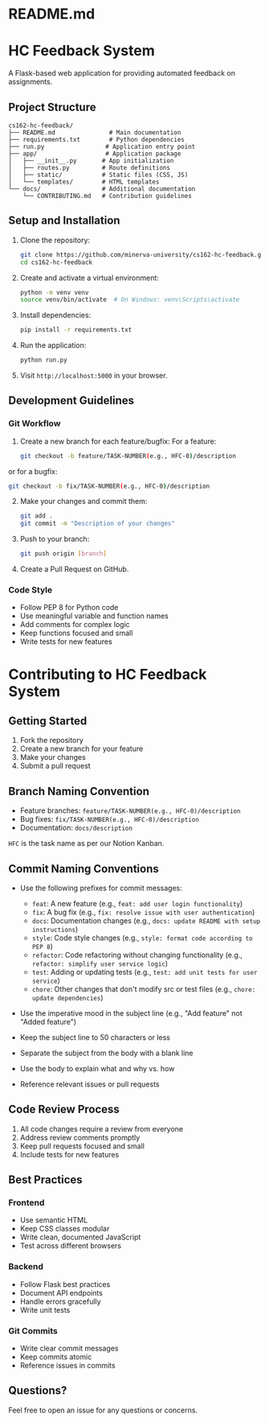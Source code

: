 # README.md

# HC Feedback System

A Flask-based web application for providing automated feedback on assignments.

## Project Structure

```
cs162-hc-feedback/
├── README.md               # Main documentation
├── requirements.txt        # Python dependencies
├── run.py                 # Application entry point
├── app/                   # Application package
│   ├── __init__.py       # App initialization
│   ├── routes.py         # Route definitions
│   ├── static/           # Static files (CSS, JS)
│   └── templates/        # HTML templates
└── docs/                 # Additional documentation
    └── CONTRIBUTING.md   # Contribution guidelines
```

## Setup and Installation

1. Clone the repository:

   ```bash
   git clone https://github.com/minerva-university/cs162-hc-feedback.git
   cd cs162-hc-feedback
   ```

2. Create and activate a virtual environment:

   ```bash
   python -m venv venv
   source venv/bin/activate  # On Windows: venv\Scripts\activate
   ```

3. Install dependencies:

   ```bash
   pip install -r requirements.txt
   ```

4. Run the application:

   ```bash
   python run.py
   ```

5. Visit `http://localhost:5000` in your browser.

## Development Guidelines

### Git Workflow

1. Create a new branch for each feature/bugfix:
For a feature:

   ```bash
   git checkout -b feature/TASK-NUMBER(e.g., HFC-0)/description
   ```

or for a bugfix:

   ```bash
   git checkout -b fix/TASK-NUMBER(e.g., HFC-0)/description
   ```

2. Make your changes and commit them:

   ```bash
   git add .
   git commit -m "Description of your changes"
   ```

3. Push to your branch:

   ```bash
   git push origin [branch]
   ```

4. Create a Pull Request on GitHub.

### Code Style

- Follow PEP 8 for Python code
- Use meaningful variable and function names
- Add comments for complex logic
- Keep functions focused and small
- Write tests for new features

# Contributing to HC Feedback System

## Getting Started

1. Fork the repository
2. Create a new branch for your feature
3. Make your changes
4. Submit a pull request

## Branch Naming Convention

- Feature branches: `feature/TASK-NUMBER(e.g., HFC-0)/description`
- Bug fixes: `fix/TASK-NUMBER(e.g., HFC-0)/description`
- Documentation: `docs/description`

`HFC` is the task name as per our Notion Kanban.

## Commit Naming Conventions

- Use the following prefixes for commit messages:
  - `feat`: A new feature (e.g., `feat: add user login functionality`)
  - `fix`: A bug fix (e.g., `fix: resolve issue with user authentication`)
  - `docs`: Documentation changes (e.g., `docs: update README with setup instructions`)
  - `style`: Code style changes (e.g., `style: format code according to PEP 8`)
  - `refactor`: Code refactoring without changing functionality (e.g., `refactor: simplify user service logic`)
  - `test`: Adding or updating tests (e.g., `test: add unit tests for user service`)
  - `chore`: Other changes that don't modify src or test files (e.g., `chore: update dependencies`)

- Use the imperative mood in the subject line (e.g., "Add feature" not "Added feature")
- Keep the subject line to 50 characters or less
- Separate the subject from the body with a blank line
- Use the body to explain what and why vs. how
- Reference relevant issues or pull requests

## Code Review Process

1. All code changes require a review from everyone
2. Address review comments promptly
3. Keep pull requests focused and small
4. Include tests for new features

## Best Practices

### Frontend

- Use semantic HTML
- Keep CSS classes modular
- Write clean, documented JavaScript
- Test across different browsers

### Backend

- Follow Flask best practices
- Document API endpoints
- Handle errors gracefully
- Write unit tests

### Git Commits

- Write clear commit messages
- Keep commits atomic
- Reference issues in commits

## Questions?

Feel free to open an issue for any questions or concerns.

  